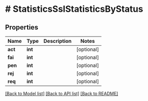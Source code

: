 # # StatisticsSslStatisticsByStatus

## Properties

Name | Type | Description | Notes
------------ | ------------- | ------------- | -------------
**act** | **int** |  | [optional]
**fai** | **int** |  | [optional]
**pen** | **int** |  | [optional]
**rej** | **int** |  | [optional]
**req** | **int** |  | [optional]

[[Back to Model list]](../../README.md#models) [[Back to API list]](../../README.md#endpoints) [[Back to README]](../../README.md)

